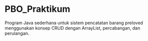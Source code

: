 # PBO_Praktikum
Program Java sederhana untuk sistem pencatatan barang preloved menggunakan konsep CRUD dengan ArrayList, percabangan, dan perulangan.
